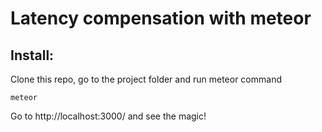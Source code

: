 Latency compensation with meteor
===

Install:
---

Clone this repo, go to the project folder and run meteor command

    meteor

Go to http://localhost:3000/ and see the magic!
